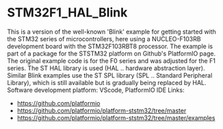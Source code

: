 # STM32F1_HAL_Blink
This is a version of the well-known 'Blink' example for getting started with the STM32 series of microcontrollers, here using a NUCLEO-F103RB development board with the STM32F103RBT8 processor. The example is part of a package for the STSTM32 platform on Github's PlatformIO page.
The original example code is for the F0 series and was adjusted for the F1 series. The ST HAL library is used (HAL .. hardware abstraction layer). Similar Blink examples use the ST SPL library (SPL .. Standard Peripheral Library), which is still available but is gradually being replaced by HAL.
Software development platform: VScode, PlatformIO IDE
Links:
* https://github.com/platformio
* https://github.com/platformio/platform-ststm32/tree/master
* https://github.com/platformio/platform-ststm32/tree/master/examples
